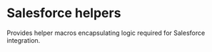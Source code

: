 # Salesforce helpers

Provides helper macros encapsulating logic required for Salesforce integration.